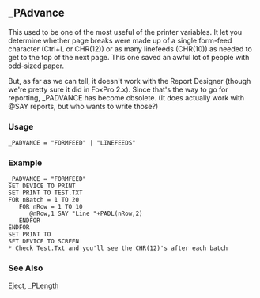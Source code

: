 ## _PAdvance

This used to be one of the most useful of the printer variables. It let you determine whether page breaks were made up of a single form-feed character (Ctrl+L or CHR(12)) or as many linefeeds (CHR(10)) as needed to get to the top of the next page. This one saved an awful lot of people with odd-sized paper.

But, as far as we can tell, it doesn't work with the Report Designer (though we're pretty sure it did in FoxPro 2.x). Since that's the way to go for reporting, _PADVANCE has become obsolete. (It does actually work with @SAY reports, but who wants to write those?)

### Usage

```foxpro
_PADVANCE = "FORMFEED" | "LINEFEEDS"
```
### Example

```foxpro
_PADVANCE = "FORMFEED"
SET DEVICE TO PRINT
SET PRINT TO TEST.TXT
FOR nBatch = 1 TO 20
   FOR nRow = 1 TO 10
      @nRow,1 SAY "Line "+PADL(nRow,2)
   ENDFOR
ENDFOR
SET PRINT TO
SET DEVICE TO SCREEN
* Check Test.Txt and you'll see the CHR(12)'s after each batch
```
### See Also

[Eject](s4g237.md), [_PLength](s4g574.md)